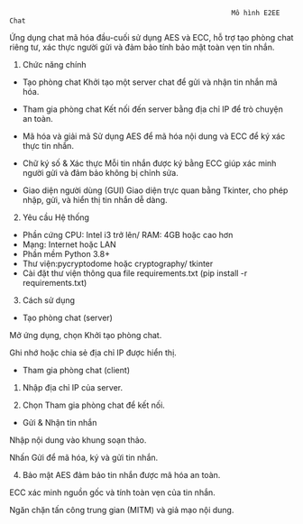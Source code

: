                                                            Mô hình E2EE Chat
Ứng dụng chat mã hóa đầu-cuối sử dụng AES và ECC, hỗ trợ tạo phòng chat riêng tư, xác thực người gửi và đảm bảo tính bảo mật toàn vẹn tin nhắn.

1.  Chức năng chính
* Tạo phòng chat
Khởi tạo một server chat để gửi và nhận tin nhắn mã hóa.

* Tham gia phòng chat
Kết nối đến server bằng địa chỉ IP để trò chuyện an toàn.

* Mã hóa và giải mã
Sử dụng AES để mã hóa nội dung và ECC để ký xác thực tin nhắn.

* Chữ ký số & Xác thực
Mỗi tin nhắn được ký bằng ECC giúp xác minh người gửi và đảm bảo không bị chỉnh sửa.

* Giao diện người dùng (GUI)
Giao diện trực quan bằng Tkinter, cho phép nhập, gửi, và hiển thị tin nhắn dễ dàng.

2.  Yêu cầu Hệ thống
* Phần cứng
CPU: Intel i3 trở lên/ RAM: 4GB hoặc cao hơn
* Mạng: Internet hoặc LAN
* Phần mềm
Python 3.8+
* Thư viện:pycryptodome hoặc cryptography/ tkinter
* Cài đặt thư viện thông qua file requirements.txt 
        (pip install -r requirements.txt)

3.  Cách sử dụng
* Tạo phòng chat (server)

Mở ứng dụng, chọn Khởi tạo phòng chat.

Ghi nhớ hoặc chia sẻ địa chỉ IP được hiển thị.

* Tham gia phòng chat (client)

1. Nhập địa chỉ IP của server.

2. Chọn Tham gia phòng chat để kết nối.

* Gửi & Nhận tin nhắn

Nhập nội dung vào khung soạn thảo.

Nhấn Gửi để mã hóa, ký và gửi tin nhắn.

4.  Bảo mật
AES đảm bảo tin nhắn được mã hóa an toàn.

ECC xác minh nguồn gốc và tính toàn vẹn của tin nhắn.

Ngăn chặn tấn công trung gian (MITM) và giả mạo nội dung.
